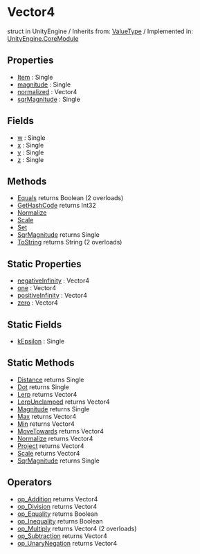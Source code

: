 # Vector4
struct in UnityEngine
 / Inherits from: <a href="https://docs.unity3d.com/6000.0/Documentation/ScriptReference/ValueType.html">ValueType</a> / Implemented in: <a href="https://docs.unity3d.com/6000.0/Documentation/ScriptReference/UnityEngine.CoreModule.html">UnityEngine.CoreModule</a>
## Properties
- <a href="https://docs.unity3d.com/6000.0/Documentation/ScriptReference/Vector4-Item.html">Item</a> : Single
- <a href="https://docs.unity3d.com/6000.0/Documentation/ScriptReference/Vector4-magnitude.html">magnitude</a> : Single
- <a href="https://docs.unity3d.com/6000.0/Documentation/ScriptReference/Vector4-normalized.html">normalized</a> : Vector4
- <a href="https://docs.unity3d.com/6000.0/Documentation/ScriptReference/Vector4-sqrMagnitude.html">sqrMagnitude</a> : Single
## Fields
- <a href="https://docs.unity3d.com/6000.0/Documentation/ScriptReference/Vector4-w.html">w</a> : Single
- <a href="https://docs.unity3d.com/6000.0/Documentation/ScriptReference/Vector4-x.html">x</a> : Single
- <a href="https://docs.unity3d.com/6000.0/Documentation/ScriptReference/Vector4-y.html">y</a> : Single
- <a href="https://docs.unity3d.com/6000.0/Documentation/ScriptReference/Vector4-z.html">z</a> : Single
## Methods
- <a href="https://docs.unity3d.com/6000.0/Documentation/ScriptReference/Vector4.Equals.html">Equals</a> returns Boolean (2 overloads)
- <a href="https://docs.unity3d.com/6000.0/Documentation/ScriptReference/Vector4.GetHashCode.html">GetHashCode</a> returns Int32
- <a href="https://docs.unity3d.com/6000.0/Documentation/ScriptReference/Vector4.Normalize.html">Normalize</a>
- <a href="https://docs.unity3d.com/6000.0/Documentation/ScriptReference/Vector4.Scale.html">Scale</a>
- <a href="https://docs.unity3d.com/6000.0/Documentation/ScriptReference/Vector4.Set.html">Set</a>
- <a href="https://docs.unity3d.com/6000.0/Documentation/ScriptReference/Vector4.SqrMagnitude.html">SqrMagnitude</a> returns Single
- <a href="https://docs.unity3d.com/6000.0/Documentation/ScriptReference/Vector4.ToString.html">ToString</a> returns String (2 overloads)
## Static Properties
- <a href="https://docs.unity3d.com/6000.0/Documentation/ScriptReference/Vector4-negativeInfinity.html">negativeInfinity</a> : Vector4
- <a href="https://docs.unity3d.com/6000.0/Documentation/ScriptReference/Vector4-one.html">one</a> : Vector4
- <a href="https://docs.unity3d.com/6000.0/Documentation/ScriptReference/Vector4-positiveInfinity.html">positiveInfinity</a> : Vector4
- <a href="https://docs.unity3d.com/6000.0/Documentation/ScriptReference/Vector4-zero.html">zero</a> : Vector4
## Static Fields
- <a href="https://docs.unity3d.com/6000.0/Documentation/ScriptReference/Vector4-kEpsilon.html">kEpsilon</a> : Single
## Static Methods
- <a href="https://docs.unity3d.com/6000.0/Documentation/ScriptReference/Vector4.Distance.html">Distance</a> returns Single
- <a href="https://docs.unity3d.com/6000.0/Documentation/ScriptReference/Vector4.Dot.html">Dot</a> returns Single
- <a href="https://docs.unity3d.com/6000.0/Documentation/ScriptReference/Vector4.Lerp.html">Lerp</a> returns Vector4
- <a href="https://docs.unity3d.com/6000.0/Documentation/ScriptReference/Vector4.LerpUnclamped.html">LerpUnclamped</a> returns Vector4
- <a href="https://docs.unity3d.com/6000.0/Documentation/ScriptReference/Vector4.Magnitude.html">Magnitude</a> returns Single
- <a href="https://docs.unity3d.com/6000.0/Documentation/ScriptReference/Vector4.Max.html">Max</a> returns Vector4
- <a href="https://docs.unity3d.com/6000.0/Documentation/ScriptReference/Vector4.Min.html">Min</a> returns Vector4
- <a href="https://docs.unity3d.com/6000.0/Documentation/ScriptReference/Vector4.MoveTowards.html">MoveTowards</a> returns Vector4
- <a href="https://docs.unity3d.com/6000.0/Documentation/ScriptReference/Vector4.Normalize.html">Normalize</a> returns Vector4
- <a href="https://docs.unity3d.com/6000.0/Documentation/ScriptReference/Vector4.Project.html">Project</a> returns Vector4
- <a href="https://docs.unity3d.com/6000.0/Documentation/ScriptReference/Vector4.Scale.html">Scale</a> returns Vector4
- <a href="https://docs.unity3d.com/6000.0/Documentation/ScriptReference/Vector4.SqrMagnitude.html">SqrMagnitude</a> returns Single
## Operators
- <a href="https://docs.unity3d.com/6000.0/Documentation/ScriptReference/Vector4.op_Addition.html">op_Addition</a> returns Vector4
- <a href="https://docs.unity3d.com/6000.0/Documentation/ScriptReference/Vector4.op_Division.html">op_Division</a> returns Vector4
- <a href="https://docs.unity3d.com/6000.0/Documentation/ScriptReference/Vector4.op_Equality.html">op_Equality</a> returns Boolean
- <a href="https://docs.unity3d.com/6000.0/Documentation/ScriptReference/Vector4.op_Inequality.html">op_Inequality</a> returns Boolean
- <a href="https://docs.unity3d.com/6000.0/Documentation/ScriptReference/Vector4.op_Multiply.html">op_Multiply</a> returns Vector4 (2 overloads)
- <a href="https://docs.unity3d.com/6000.0/Documentation/ScriptReference/Vector4.op_Subtraction.html">op_Subtraction</a> returns Vector4
- <a href="https://docs.unity3d.com/6000.0/Documentation/ScriptReference/Vector4.op_UnaryNegation.html">op_UnaryNegation</a> returns Vector4
